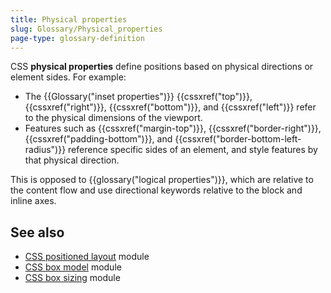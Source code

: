 ```yaml
---
title: Physical properties
slug: Glossary/Physical_properties
page-type: glossary-definition
---
```




CSS **physical properties** define positions based on physical directions or element sides. For example:

- The {{Glossary("inset properties")}} {{cssxref("top")}}, {{cssxref("right")}}, {{cssxref("bottom")}}, and {{cssxref("left")}} refer to the physical dimensions of the viewport.
- Features such as {{cssxref("margin-top")}}, {{cssxref("border-right")}}, {{cssxref("padding-bottom")}}, and {{cssxref("border-bottom-left-radius")}} reference specific sides of an element, and style features by that physical direction.

This is opposed to {{glossary("logical properties")}}, which are relative to the content flow and use directional keywords relative to the block and inline axes.

## See also

- [CSS positioned layout](/Web/CSS/CSS_positioned_layout) module
- [CSS box model](/Web/CSS/CSS_box_model) module
- [CSS box sizing](/Web/CSS/CSS_box_sizing) module
